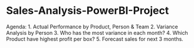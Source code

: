 # Sales-Analysis-PowerBI-Project
 Agenda: 1. Actual Performance by Product, Person &amp; Team 2. Variance Analysis by Person 3. Who has the most variance in each month? 4. Which Product have highest profit per box? 5. Forecast sales for next 3 months.
